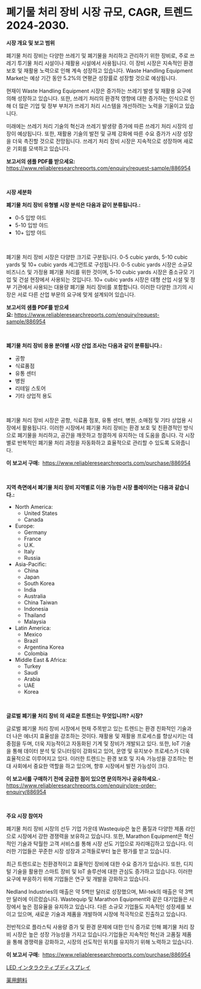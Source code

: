 <p><h1>폐기물 처리 장비 시장 규모, CAGR, 트렌드 2024-2030.</h1></p><p><strong>시장 개요 및 보고 범위</strong></p>
<p><p>폐기물 처리 장비는 다양한 쓰레기 및 폐기물을 처리하고 관리하기 위한 장비로, 주로 쓰레기 투기물 처리 시설이나 재활용 시설에서 사용됩니다. 이 장비 시장은 지속적인 환경 보호 및 재활용 노력으로 인해 계속 성장하고 있습니다. Waste Handling Equipment Market는 예상 기간 동안 5.2%의 연평균 성장률로 성장할 것으로 예상됩니다.</p><p>현재이 Waste Handling Equipment 시장은 증가하는 쓰레기 발생 및 재활용 요구에 의해 성장하고 있습니다. 또한, 쓰레기 처리의 환경적 영향에 대한 증가하는 인식으로 인해 더 많은 기업 및 정부 부처가 쓰레기 처리 시스템을 개선하려는 노력을 기울이고 있습니다.</p><p>미래에는 쓰레기 처리 기술의 혁신과 쓰레기 발생량 증가에 따른 쓰레기 처리 시장의 성장이 예상됩니다. 또한, 재활용 기술의 발전 및 규제 강화에 따른 수요 증가가 시장 성장을 더욱 촉진할 것으로 전망됩니다. 쓰레기 처리 장비 시장은 지속적으로 성장하며 새로운 기회를 모색하고 있습니다.</p></p>
<p><strong>보고서의 샘플 PDF를 받으세요:</strong> <a href="https://www.reliableresearchreports.com/enquiry/request-sample/886954">https://www.reliableresearchreports.com/enquiry/request-sample/886954</a></p>
<p>&nbsp;</p>
<p><strong>시장 세분화</strong></p>
<p><strong>폐기물 처리 장비 유형별 시장 분석은 다음과 같이 분류됩니다.:</strong></p>
<p><ul><li>0-5 입방 야드</li><li>5-10 입방 야드</li><li>10+ 입방 야드</li></ul></p>
<p>&nbsp;</p>
<p><p>폐기물 처리 장비 시장은 다양한 크기로 구분됩니다. 0-5 cubic yards, 5-10 cubic yards 및 10+ cubic yards 세그먼트로 구성됩니다. 0-5 cubic yards 시장은 소규모 비즈니스 및 가정용 폐기물 처리를 위한 것이며, 5-10 cubic yards 시장은 중소규모 기업 및 건설 현장에서 사용되는 것입니다. 10+ cubic yards 시장은 대형 산업 시설 및 정부 기관에서 사용되는 대용량 폐기물 처리 장비를 포함합니다. 이러한 다양한 크기의 시장은 서로 다른 산업 부문의 요구에 맞게 설계되어 있습니다.</p></p>
<p><strong>보고서의 샘플 PDF를 받으세요:</strong>&nbsp;<a href="https://www.reliableresearchreports.com/enquiry/request-sample/886954">https://www.reliableresearchreports.com/enquiry/request-sample/886954</a></p>
<p>&nbsp;</p>
<p><strong> 폐기물 처리 장비 응용 분야별 시장 산업 조사는 다음과 같이 분류됩니다.:</strong></p>
<p><ul><li>공항</li><li>식료품점</li><li>유통 센터</li><li>병원</li><li>리테일 스토어</li><li>기타 상업적 용도</li></ul></p>
<p>&nbsp;</p>
<p><p>폐기물 처리 장비 시장은 공항, 식료품 점포, 유통 센터, 병원, 소매점 및 기타 상업용 시장에서 활용됩니다. 이러한 시장에서 폐기물 처리 장비는 환경 보호 및 친환경적인 방식으로 폐기물을 처리하고, 공간을 깨끗하고 청결하게 유지하는 데 도움을 줍니다. 각 시장별로 반복적인 폐기물 처리 과정을 자동화하고 효율적으로 관리할 수 있도록 도와줍니다.</p></p>
<p><strong>이 보고서 구매:</strong>&nbsp; <a href="https://www.reliableresearchreports.com/purchase/886954">https://www.reliableresearchreports.com/purchase/886954</a></p>
<p>&nbsp;</p>
<p><strong>지역 측면에서 폐기물 처리 장비 지역별로 이용 가능한 시장 플레이어는 다음과 같습니다.:</strong></p>
<p><ul>
    <li>
        North America:
        <ul>
            <li>United States</li>
            <li>Canada</li>
        </ul>
    </li>
    <li>
        Europe:
        <ul>
            <li>Germany</li>
            <li>France</li>
            <li>U.K.</li>
            <li>Italy</li>
            <li>Russia</li>
        </ul>
    </li>
    <li>
        Asia-Pacific:
        <ul>
            <li>China</li>
            <li>Japan</li>
            <li>South Korea</li>
            <li>India</li>
            <li>Australia</li>
            <li>China Taiwan</li>
            <li>Indonesia</li>
            <li>Thailand</li>
            <li>Malaysia</li>
        </ul>
    </li>
    <li>
        Latin America:
        <ul>
            <li>Mexico</li>
            <li>Brazil</li>
            <li>Argentina Korea</li>
            <li>Colombia</li>
        </ul>
    </li>
    <li>
        Middle East & Africa:
        <ul>
            <li>Turkey</li>
            <li>Saudi</li>
            <li>Arabia</li>
            <li>UAE</li>
            <li>Korea</li>
        </ul>
    </li>
    </ul></p>
<p>&nbsp;</p>
<p><strong>글로벌 폐기물 처리 장비 의 새로운 트렌드는 무엇입니까? 시장?</strong></p>
<p><p>글로벌 폐기물 처리 장비 시장에서 현재 주목받고 있는 트렌드는 환경 친화적인 기술과 더 나은 에너지 효율성을 강조하는 것이다. 재활용 및 재활용 프로세스를 향상시키는 데 중점을 두며, 더욱 지능적이고 자동화된 기계 및 장비가 개발되고 있다. 또한, IoT 기술을 통해 데이터 분석 및 모니터링이 강화되고 있어, 운영 및 유지보수 프로세스가 더욱 효율적으로 이루어지고 있다. 이러한 트렌드는 환경 보호 및 지속 가능성을 강조하는 현대 사회에서 중요한 역할을 하고 있으며, 향후 시장에서 발전 가능성이 크다.</p></p>
<p><strong>이 보고서를 구매하기 전에 궁금한 점이 있으면 문의하거나 공유하세요.</strong>- <a href="https://www.reliableresearchreports.com/enquiry/pre-order-enquiry/886954">https://www.reliableresearchreports.com/enquiry/pre-order-enquiry/886954</a></p>
<p>&nbsp;</p>
<p><strong>주요 시장 참여자</strong></p>
<p><p>폐기물 처리 장비 시장의 선두 기업 가운데 Wastequip은 높은 품질과 다양한 제품 라인으로 시장에서 강한 경쟁력을 보유하고 있습니다. 또한, Marathon Equipment은 혁신적인 기술과 탁월한 고객 서비스를 통해 시장 선도 기업으로 자리매김하고 있습니다. 이러한 기업들은 꾸준한 시장 성장과 고객들로부터 높은 평가를 받고 있습니다.</p><p>최근 트렌드로는 친환경적이고 효율적인 장비에 대한 수요 증가가 있습니다. 또한, 디지털 기술을 활용한 스마트 장비 및 IoT 솔루션에 대한 관심도 증가하고 있습니다. 이러한 요구에 부응하기 위해 기업들은 연구 및 개발을 강화하고 있습니다.</p><p>Nedland Industries의 매출은 약 5백만 달러로 성장했으며, Mil-tek의 매출은 약 3백만 달러에 이르렀습니다. Wastequip 및 Marathon Equipment와 같은 대기업들은 시장에서 높은 점유율을 유지하고 있습니다. 다른 소규모 기업들도 지속적인 성장세를 보이고 있으며, 새로운 기술과 제품을 개발하여 시장에 적극적으로 진출하고 있습니다.</p><p>전반적으로 플라스틱 사용량 증가 및 환경 문제에 대한 인식 증가로 인해 폐기물 처리 장비 시장은 높은 성장 가능성을 가지고 있습니다.기업들은 지속적인 혁신과 고품질 제품을 통해 경쟁력을 강화하고, 시장의 선도적인 위치를 유지하기 위해 노력하고 있습니다.</p></p>
<p><strong>이 보고서 구매:</strong>&nbsp;&nbsp;<a href="https://www.reliableresearchreports.com/purchase/886954">https://www.reliableresearchreports.com/purchase/886954</a></p>
<p><p><a href="https://medium.com/@jackpeters644/led%E3%82%A4%E3%83%B3%E3%82%BF%E3%83%A9%E3%82%AF%E3%83%86%E3%82%A3%E3%83%96%E3%83%87%E3%82%A3%E3%82%B9%E3%83%97%E3%83%AC%E3%82%A4%E3%81%AE%E5%B8%82%E5%A0%B4%E8%A6%8F%E6%A8%A1-cagr-%E3%83%88%E3%83%AC%E3%83%B3%E3%83%89-2024-2030-6c94440ca2c1">LED インタラクティブディスプレイ</a></p><p><a href="https://github.com/one-cool-chick/Market-Research-Report-List-1/blob/main/969613317635.md">薬用飼料</a></p></p>
